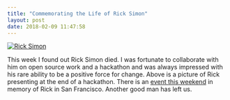 ```yaml
---
title: "Commemorating the Life of Rick Simon"
layout: post
date: 2018-02-09 11:47:58
---
```

[![Rick Simon](https://c2.staticflickr.com/8/7041/6984087690_315e46105f_c.jpg)](https://www.flickr.com/photos/tbbrown/6984087690)

This week I found out Rick Simon died.  I was fortunate to collaborate with him on open source work and a hackathon and was always impressed with his rare ability to be a positive force for change.  Above is a picture of Rick presenting at the end of a hackathon.  There is an [event this weekend](https://www.meetup.com/Bay-Area-Community-Exchange-Timebank/events/247605291/) in memory of Rick in San Francisco.  Another good man has left us.
